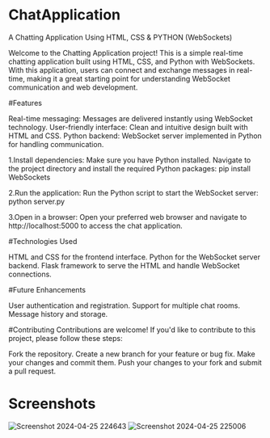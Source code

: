 # ChatApplication
A Chatting Application Using HTML, CSS &amp; PYTHON (WebSockets)

Welcome to the Chatting Application project! This is a simple real-time chatting application built using HTML, CSS, and Python with WebSockets. With this application, users can connect and exchange messages in real-time, making it a great starting point for understanding WebSocket communication and web development.

#Features

Real-time messaging: Messages are delivered instantly using WebSocket technology.
User-friendly interface: Clean and intuitive design built with HTML and CSS.
Python backend: WebSocket server implemented in Python for handling communication.


1.Install dependencies:
Make sure you have Python installed. Navigate to the project directory and install the required Python packages:
pip install WebSockets

2.Run the application:
Run the Python script to start the WebSocket server:
python server.py

3.Open in a browser:
Open your preferred web browser and navigate to http://localhost:5000 to access the chat application.

#Technologies Used

HTML and CSS for the frontend interface.
Python for the WebSocket server backend.
Flask framework to serve the HTML and handle WebSocket connections.

#Future Enhancements

User authentication and registration.
Support for multiple chat rooms.
Message history and storage.

#Contributing
Contributions are welcome! If you'd like to contribute to this project, please follow these steps:

Fork the repository.
Create a new branch for your feature or bug fix.
Make your changes and commit them.
Push your changes to your fork and submit a pull request.

# Screenshots
![Screenshot 2024-04-25 224643](https://github.com/KHAZA4479/ChatApplication/assets/138356894/3ca6c1e4-0884-463c-818b-dc16590383d3)
![Screenshot 2024-04-25 225006](https://github.com/KHAZA4479/ChatApplication/assets/138356894/f4e1584d-566d-4613-b5f8-e9e352e962da)

